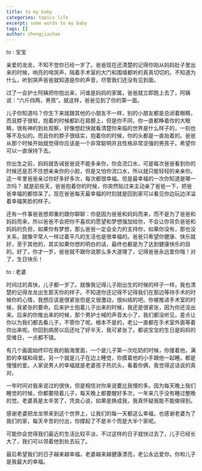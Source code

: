 ```yaml
---
title: to my baby
categories: topics life
excerpt: some words to my baby
tags: []
author: zhengjiachao
---
```



to : 宝宝

亲爱的龙龙，不知不觉你已经一岁了。爸爸现在还清楚的记得你刚从妈妈肚子里出来的时候，响亮的啼哭声，隔着手术室的大门和围墙都听的真真切切的。不知道为什么，听到哭声爸爸就知道是你的声音，尽管我们还没有见到面。

过了一会护士阿姨把你抱出来，问谁是妈妈的家属，爸爸就立即跑上去了，阿姨说：“六斤四两，男孩”。就这样，爸爸见到了你的第一面。

儿子你知道吗？你生下来就跟其他的小朋友不一样，别的小朋友都是总闭着眼睛，而且脖子很软，抱着的时候都趴在肩膀上，但是你不同，你一直都睁着你的大眼睛，很有神的到处观察，好像想赶快就看清楚你来临的世界是什么样子的，一刻也等不及似的。而且你的脖子很结实，抱着你的时候，你的头都是一直抬着的。爸爸从那个时候开始就觉得你应该是一个非常聪明并且性格非常坚强的男孩子。希望你可以一直保持下去。

你出生之前，妈妈就告诫爸爸说不能多亲你，你会流口水，可是每次爸爸看到你的时候还是忍不住想亲亲你的小脸，但是又怕你流口水，所以就只能轻轻的亲亲你。这一年里爸爸亲过你好多好多次，每次都很幸福。但是最幸福的一次你知道是哪一次吗？ 就是前些天，爸爸抱着你的时候，你突然贴过来主动亲了爸爸一下，把爸爸幸福的都惊呆了。现在爸爸每天最幸福的时刻就是回到家可以看见你边玩边洋溢着幸福笑脸的样子。

还有一件事爸爸想郑重的跟你聊聊：你是因为爸爸和妈妈而来，而不是为了爸爸和妈妈而来，所以爸爸不会把你不喜欢的愿望和梦想强加给你，不会让你背负爸爸和妈妈的负担，如果你有梦想，那么爸爸一定会全力的支持你，如果你没有，那也没关系，就像平常人一样过着平凡的生活也是很幸福的。爸爸只希望你健康、快乐就好，至于其他的，其实如果你想的明白的话，最终也都是为了达到健康快乐的目的。好了，你才一岁，爸爸就不跟你说那么多大道理了，记得爸爸永远爱你哦！对了，生日快乐！

to : 老婆

时间过的真快，儿子都一岁了。就像我记得儿子刚出生的时候的样子一样，我也清楚的记得龙龙出生那天你的样子。不知道你还记得不记得我们在那边等待手术的时候你的心情，我想应该是很紧张但是又很激动，很纠结的吧。你被推进手术室的时候，我紧张的要命。后来护士抱着儿子出来的时候，我还是很紧张，因为你还没出来。后来的你推出来的时候，那个男护士喊的声音太小了，我们都没听见，差点让你以为我们都去看儿子，不管你了呢。根本不是的，老公一直都在手术室外面等着你出来呢。你回到病房以后还吐了好半天，我可紧张了。都说宝宝的生日是妈妈的受难日，一点都不错。

有几个画面始终印在我的脑海里面，一个是儿子第一次吃奶的时候，你搂着他，满脸的幸福和母爱。另一个就是儿子在边上睡觉，你摸着他的小手跟他一起睡。都是慢慢的爱。人家说男人的幸福就是老婆孩子热炕头，看着你俩，我觉得这话说的真对。

一年时间对我来说过的很快，但是相信对你来说要比我慢的多。因为每天晚上我们睡觉的时候，你都要陪着儿子，每天晚上都要醒好多次，一年来几乎没有睡过整晚的觉。老婆真是太辛苦了，凭良心说，如果是换成我，我真怀疑我能不能做得到。

感谢老婆把龙龙带来到这个世界上，让我们的每一天都这么幸福，也感谢老婆为了我们的家，每天辛苦的付出，你撑起了不是半个而是大半个家呢。

可能你会觉得我们最近的生活比较平淡，不过这样的日子就快过去了，儿子已经长大了，我们可以领着他到处去玩了。

最后希望我们的日子越来越幸福，老婆越来越健康漂亮，老公永远爱你。你和儿子是我最大的幸福。
